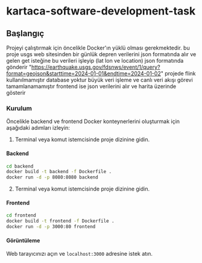 # kartaca-software-development-task

## Başlangıç

Projeyi çalıştırmak için öncelikle Docker'ın yüklü olması gerekmektedir.
bu proje usgs web sitesinden bir günlük depren verilerini json formatında alır ve gelen get isteğine bu verileri işleyip (lat lon ve location) json formatında gönderir
"https://earthquake.usgs.gov/fdsnws/event/1/query?format=geojson&starttime=2024-01-01&endtime=2024-01-02"
projede flink kullanılmamıştır 
database yoktur 
büyük veri işleme  ve canlı veri akışı görevi tamamlanamamıştır
frontend ise json verilerini alır ve harita üzerinde gösterir


### Kurulum

Öncelikle backend ve frontend Docker konteynerlerini oluşturmak için aşağıdaki adımları izleyin:

1. Terminal veya komut istemcisinde proje dizinine gidin.

#### Backend

```bash
cd backend
docker build -t backend -f Dockerfile .
docker run -d -p 8080:8080 backend
```
2. Terminal veya komut istemcisinde proje dizinine gidin.
#### Frontend

```bash
cd frontend 
docker build -t frontend -f Dockerfile .
docker run -d -p 3000:80 frontend
```

#### Görüntüleme

Web tarayıcınızı açın ve `localhost:3000` adresine istek atın.